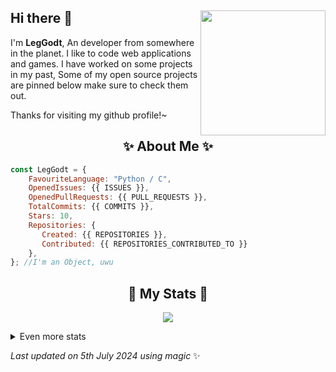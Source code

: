 ## Hi there 👋 <img align="right" src="https://avatars.githubusercontent.com/u/93236678?v=4" width="200" />
I'm **LegGodt**, An developer from somewhere in the planet. I like to code web applications and games. I have worked on some projects in my past, Some of my open source projects are pinned below make sure to check them out.

Thanks for visiting my github profile!~

<h2 align="center"> ✨ About Me ✨</h2>

```js
const LegGodt = {
    FavouriteLanguage: "Python / C",
    OpenedIssues: {{ ISSUES }},
    OpenedPullRequests: {{ PULL_REQUESTS }},
    TotalCommits: {{ COMMITS }},
    Stars: 10,
    Repositories: {
       Created: {{ REPOSITORIES }},
       Contributed: {{ REPOSITORIES_CONTRIBUTED_TO }}
    },
}; //I'm an Object, uwu
```

<h2 align="center"> 🚀 My Stats 🚀</h2>
<p align="center">
<img src="https://github-readme-streak-stats.herokuapp.com/?user=LegGodt0&theme=tokyonight">
</p>
<details>
    <summary>
        Even more stats
    </summary>
    <p align="center">
    <img src="https://github-profile-trophy.vercel.app/?username=LegGodt0&theme=dracula">
    <img src="https://github-readme-stats.vercel.app/api?username=LegGodt0&theme=tokyonight&count_private=true&show_icons=true&include_all_commits=true">
    </p>
</details>

<!-- Last updated on Fri Jul 05 2024 06:24:43 GMT+0000 (Coordinated Universal Time) ;-;-->
<i>Last updated on 5th July 2024 using magic</i> ✨ 